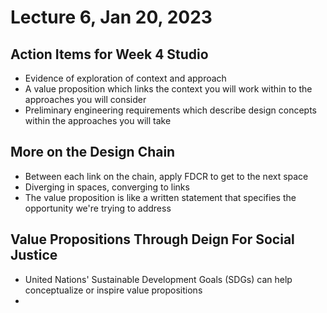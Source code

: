 # Lecture 6, Jan 20, 2023

## Action Items for Week 4 Studio

* Evidence of exploration of context and approach
* A value proposition which links the context you will work within to the approaches you will consider
* Preliminary engineering requirements which describe design concepts within the approaches you will take

## More on the Design Chain

* Between each link on the chain, apply FDCR to get to the next space
* Diverging in spaces, converging to links
* The value proposition is like a written statement that specifies the opportunity we're trying to address

## Value Propositions Through Deign For Social Justice

* United Nations' Sustainable Development Goals (SDGs) can help conceptualize or inspire value propositions
* 

